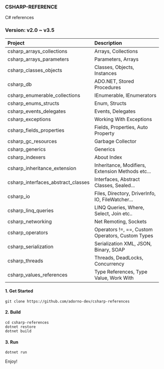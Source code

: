 ### CSHARP-REFERENCE
C# references

### Version: v2.0 ~ v3.5

|Project|Description|
|:----|:----|
| csharp_arrays_collections | Arrays, Collections |
| csharp_arrays_parameters | Parameters, Arrays |
| csharp_classes_objects | Classes, Objects, Instances |
| csharp_db | ADO.NET, Stored Procedures |
| csharp_enumerable_collections | IEnumerable, IEnumerators |
| csharp_enums_structs | Enum, Structs |
| csharp_events_delegates | Events, Delegates |
| csharp_exceptions | Working With Exceptions |
| csharp_fields_properties | Fields, Properties, Auto Property |
| csharp_gc_resources | Garbage Collector |
| csharp_generics | Generics |
| csharp_indexers | About Index |
| csharp_inheritance_extension | Inheritance, Modifiers, Extension Methods etc... |
| csharp_interfaces_abstract_classes | Interfaces, Abstract Classes, Sealed... |
| csharp_io | Files, Directory, DriverInfo, IO, FileWatcher... |
| csharp_linq_queries | LINQ Queries, Where, Select, Join etc.. |
| csharp_networking | Net Remoting, Sockets |
| csharp_operators | Operators !=, ==, Custom Operators, Custom Types |
| csharp_serialization | Serialization XML, JSON, Binary, SOAP |
| csharp_threads | Threads, DeadLocks, Concurrency |
| csharp_values_references | Type References, Type Value, Work With |

#### 1. Get Started

    git clone https://github.com/adorno-dev/csharp-references

#### 2. Build

    cd csharp-references
    dotnet restore
    dotnet build
    
#### 3. Run

    dotnet run
    
Enjoy!
